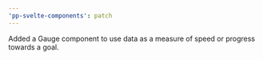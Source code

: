```yaml
---
'pp-svelte-components': patch
---
```


Added a Gauge component to use data as a measure of speed or progress towards a goal.
